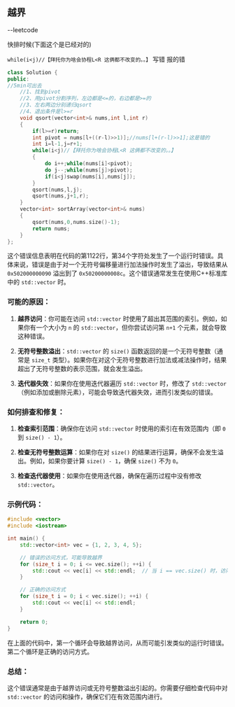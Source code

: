 ## 越界

 --leetcode

快排时候(下面这个是已经对的)

`while(i<j)//【拜托你为啥会协程L<R 这俩都不改变的。。】`  写错 报的错

```C++
class Solution {
public:
//5min可出去
    //1、找到pivot
    //2、用pivot分割序列，左边都是<=的，右边都是>=的
    //3、左右两边分别递归qsort
    //4、退出条件是l>=r
    void qsort(vector<int>& nums,int l,int r)
    {
        if(l>=r)return;
        int pivot = nums[l+((r-l)>>1)];//nums[l+(r-l)>>1];这是错的
        int i=l-1,j=r+1;
        while(i<j)//【拜托你为啥会协程L<R 这俩都不改变的。。】
        {
            do i++;while(nums[i]<pivot);
            do j--;while(nums[j]>pivot);
            if(i<j)swap(nums[i],nums[j]);
        }
        qsort(nums,l,j);
        qsort(nums,j+1,r);
    }
    vector<int> sortArray(vector<int>& nums) 
    {
        qsort(nums,0,nums.size()-1);
        return nums;
    }
};
```



这个错误信息表明在代码的第1122行，第34个字符处发生了一个运行时错误。具体来说，错误是由于对一个无符号偏移量进行加法操作时发生了溢出，导致结果从 `0x502000000090` 溢出到了 `0x50200000008c`。这个错误通常发生在使用C++标准库中的 `std::vector` 时。

### 可能的原因：
1. **越界访问**：你可能在访问 `std::vector` 时使用了超出其范围的索引。例如，如果你有一个大小为 `n` 的 `std::vector`，但你尝试访问第 `n+1` 个元素，就会导致这种错误。

2. **无符号整数溢出**：`std::vector` 的 `size()` 函数返回的是一个无符号整数（通常是 `size_t` 类型）。如果你在对这个无符号整数进行加法或减法操作时，结果超出了无符号整数的表示范围，就会发生溢出。

3. **迭代器失效**：如果你在使用迭代器遍历 `std::vector` 时，修改了 `std::vector`（例如添加或删除元素），可能会导致迭代器失效，进而引发类似的错误。

### 如何排查和修复：
1. **检查索引范围**：确保你在访问 `std::vector` 时使用的索引在有效范围内（即 `0` 到 `size() - 1`）。

2. **检查无符号整数运算**：如果你在对 `size()` 的结果进行运算，确保不会发生溢出。例如，如果你要计算 `size() - 1`，确保 `size()` 不为 `0`。

3. **检查迭代器使用**：如果你在使用迭代器，确保在遍历过程中没有修改 `std::vector`。

### 示例代码：
```cpp
#include <vector>
#include <iostream>

int main() {
    std::vector<int> vec = {1, 2, 3, 4, 5};

    // 错误的访问方式，可能导致越界
    for (size_t i = 0; i <= vec.size(); ++i) {
        std::cout << vec[i] << std::endl;  // 当 i == vec.size() 时，访问越界
    }

    // 正确的访问方式
    for (size_t i = 0; i < vec.size(); ++i) {
        std::cout << vec[i] << std::endl;
    }

    return 0;
}
```

在上面的代码中，第一个循环会导致越界访问，从而可能引发类似的运行时错误。第二个循环是正确的访问方式。

### 总结：
这个错误通常是由于越界访问或无符号整数溢出引起的。你需要仔细检查代码中对 `std::vector` 的访问和操作，确保它们在有效范围内进行。